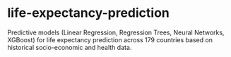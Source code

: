 # life-expectancy-prediction
Predictive models (Linear Regression, Regression Trees, Neural Networks, XGBoost) for life expectancy prediction across 179 countries based on historical socio-economic and health data.
